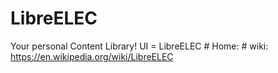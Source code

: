 # LibreELEC
Your personal Content Library! UI = LibreELEC # Home: # wiki:  https://en.wikipedia.org/wiki/LibreELEC
